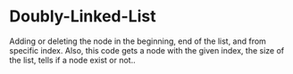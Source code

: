 # Doubly-Linked-List
Adding or deleting the node in the beginning, end of the list, and from specific index. Also, this code gets a node with the given index, the size of the list, tells if a node exist or not.. 
